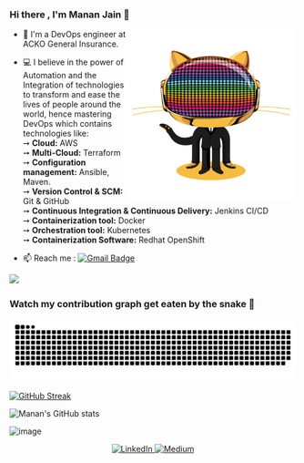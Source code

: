 ### Hi there , I'm Manan Jain 👋

<img align="right" alt="GIF" height="300px" src='https://github.com/theakshayraj/Cool-Readme-ideas/blob/68f1ef2bf6a85ea818233d33b6a5085d15249940/data/octocat/daftpunktocat-guy.gif' />

- 🔭 I'm a DevOps engineer at ACKO General Insurance. 
- 💻 I believe in the power of Automation and the Integration of technologies to transform and ease the lives of people around the world, hence mastering DevOps which contains technologies like:<br>
➙ **Cloud:** AWS <br>
➙ **Multi-Cloud:** Terraform <br>
➙ **Configuration management:** Ansible, Maven. <br>
➙ **Version Control & SCM:** Git & GitHub <br>
➙ **Continuous Integration & Continuous Delivery:** Jenkins CI/CD <br>
➙ **Containerization tool:** Docker <br>
➙ **Orchestration tool:** Kubernetes <br>
➙ **Containerization Software:** Redhat OpenShift <br>


- 📫 Reach me :
[![Gmail Badge](https://img.shields.io/badge/Microsoft_Outlook-0078D4?style=for-the-badge&logo=microsoft-outlook&logoColor=white&link=mailto:manan3349@gmail.com)](mailto:manan3349@gmail.com) 

![](https://komarev.com/ghpvc/?username=manan3349&color=green)

###    Watch my contribution graph get eaten by the snake 🐍

<!-- refer this: https://dev.to/mishmanners/how-to-enable-github-actions-on-your-profile-readme-for-a-contribution-graph-4l66 -->
![manan3349 snake gif](https://github.com/manan3349/manan3349/blob/cbf599076c6695e84f671a702bc9fb8e60bce9d9/github-contribution-grid-snake.svg)
     
[![GitHub Streak](https://github-readme-streak-stats.herokuapp.com?user=manan3349&theme=dark-smoky&hide_border=true)](https://git.io/streak-stats)

![Manan's GitHub stats](https://github-readme-stats.vercel.app/api?username=manan3349&show_icons=true&theme=chartreuse-dark)

  
![image](https://github.com/saadeghi/saadeghi/blob/master/dino.gif)    


        

     
<p align="center">
  <a href="https://www.linkedin.com/in/mananjainn/" target="_blank">
    <img src="https://img.shields.io/badge/linkedin-%230077B5.svg?&style=for-the-badge&logo=linkedin&logoColor=white&color=071A2C" alt="LinkedIn"/>
  </a>
  <a href="https://jainmanan3349.medium.com/" target="_blank">
    <img src="https://img.shields.io/badge/medium-%2312100E.svg?&style=for-the-badge&logo=medium&logoColor=white&color=071A2C" alt="Medium"/>
  </a>
  
</p>
<br>

<!--
**manan3349/manan3349** is a ✨ _special_ ✨ repository because its `README.md` (this file) appears on your GitHub profile.
